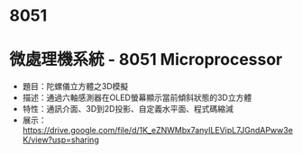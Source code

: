 # 8051

# 微處理機系統 - 8051 Microprocessor
* 題目：陀螺儀立方體之3D模擬
* 描述：通過六軸感測器在OLED螢幕顯示當前傾斜狀態的3D立方體
* 特性：通訊介面、3D到2D投影、自定義水平面、程式碼縮減
* 展示：https://drive.google.com/file/d/1K_eZNWMbx7anyILEVipL7JGndAPww3eK/view?usp=sharing
